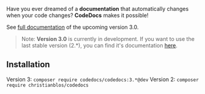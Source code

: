 Have you ever dreamed of a **documentation** that automatically changes when your code changes?
**CodeDocs** makes it possible!

See [full documentation](docs/index.md) of the upcoming version 3.0.

> Note: **Version 3.0** is currently in development.
> If you want to use the last stable version (2.*), you can find it's documentation [here](http://codedocs.chraxel.de/).

## Installation

Version 3: `composer require codedocs/codedocs:3.*@dev`
Version 2: `composer require christianblos/codedocs`
